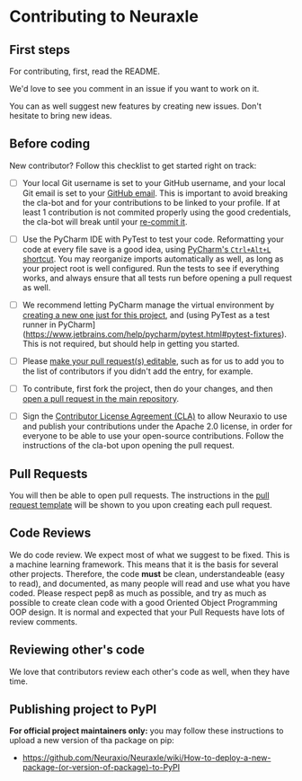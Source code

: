 # Contributing to Neuraxle


## First steps

For contributing, first, read the README.

We'd love to see you comment in an issue if you want to work on it. 

You can as well suggest new features by creating new issues. Don't hesitate to bring new ideas. 


## Before coding

New contributor? Follow this checklist to get started right on track:

- [ ] Your local Git username is set to your GitHub username, and your local Git email is set to your [GitHub email](https://github.com/settings/emails). This is important to avoid breaking the cla-bot and for your contributions to be linked to your profile. If at least 1 contribution is not commited properly using the good credentials, the cla-bot will break until your [re-commit it](https://stackoverflow.com/questions/20002557/how-to-remove-a-too-large-file-in-a-commit-when-my-branch-is-ahead-of-master-by/39768343#39768343).
- [ ] Use the PyCharm IDE with PyTest to test your code. Reformatting your code at every file save is a good idea, using [PyCharm's `Ctrl+Alt+L` shortcut](https://www.jetbrains.com/help/pycharm/reformat-and-rearrange-code.html). You may reorganize imports automatically as well, as long as your project root is well configured. Run the tests to see if everything works, and always ensure that all tests run before opening a pull request as well. 
- [ ] We recommend letting PyCharm manage the virtual environment by [creating a new one just for this project](https://www.jetbrains.com/help/pycharm/creating-virtual-environment.html#existing-environment), and (using PyTest as a test runner in PyCharm](https://www.jetbrains.com/help/pycharm/pytest.html#pytest-fixtures). This is not required, but should help in getting you started.
- [ ] Please [make your pull request(s) editable](https://docs.github.com/en/github/collaborating-with-pull-requests/working-with-forks/allowing-changes-to-a-pull-request-branch-created-from-a-fork), such as for us to add you to the list of contributors if you didn't add the entry, for example.
- [ ] To contribute, first fork the project, then do your changes, and then [open a pull request in the main repository](https://docs.github.com/en/github/collaborating-with-pull-requests/proposing-changes-to-your-work-with-pull-requests/creating-a-pull-request-from-a-fork). 
- [ ] Sign the [Contributor License Agreement (CLA)](https://docs.google.com/forms/d/e/1FAIpQLSfDP3eCQoV0tMq296OfbOpNn-QkHwfJQLkS0MVjSHiZQXPw2Q/viewform) to allow Neuraxio to use and publish your contributions under the Apache 2.0 license, in order for everyone to be able to use your open-source contributions. Follow the instructions of the cla-bot upon opening the pull request. 


## Pull Requests

You will then be able to open pull requests. The instructions in the [pull request template](https://github.com/Neuraxio/Neuraxle/blob/master/.github/pull_request_template.md) will be shown to you upon creating each pull request. 


## Code Reviews

We do code review. We expect most of what we suggest to be fixed. This is a machine learning framework. This means that it is the basis for several other projects. Therefore, the code **must** be clean, understandeable (easy to read), and documented, as many people will read and use what you have coded. Please respect pep8 as much as possible, and try as much as possible to create clean code with a good Oriented Object Programming OOP design. It is normal and expected that your Pull Requests have lots of review comments. 


## Reviewing other's code

We love that contributors review each other's code as well, when they have time. 


## Publishing project to PyPI

**For official project maintainers only:** you may follow these instructions to upload a new version of tha package on pip: 
- https://github.com/Neuraxio/Neuraxle/wiki/How-to-deploy-a-new-package-(or-version-of-package)-to-PyPI
